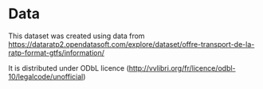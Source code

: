 # Data

This dataset was created using data from https://dataratp2.opendatasoft.com/explore/dataset/offre-transport-de-la-ratp-format-gtfs/information/

It is distributed under ODbL licence (http://vvlibri.org/fr/licence/odbl-10/legalcode/unofficial)
